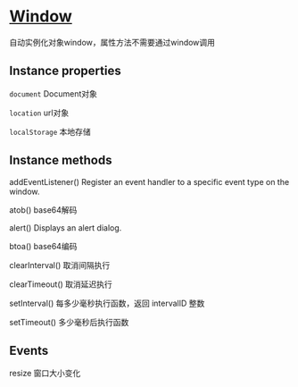 # [Window](https://developer.mozilla.org/en-US/docs/Web/API/Window)

自动实例化对象window，属性方法不需要通过window调用

## Instance properties

`document` Document对象

`location` url对象

`localStorage` 本地存储

## Instance methods

addEventListener() Register an event handler to a specific event type on the window.

atob() base64解码

alert() Displays an alert dialog.

btoa() base64编码

clearInterval() 取消间隔执行

clearTimeout() 取消延迟执行

setInterval() 每多少毫秒执行函数，返回 intervalID 整数

setTimeout() 多少毫秒后执行函数

## Events

resize 窗口大小变化

